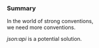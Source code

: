 ### Summary

In the world of strong conventions, <br>we need more conventions.

_json:api_ is a potential solution.
